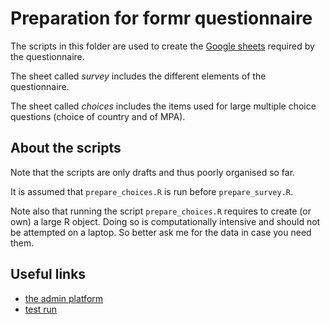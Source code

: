 
# Preparation for formr questionnaire

<!-- badges: start -->
<!-- badges: end -->

The scripts in this folder are used to create the [Google sheets](https://docs.google.com/spreadsheets/d/1B-DeYW4-xnE0gO2DTQdobg1hIGTTafkBLkgfomhUIBE/edit?usp=sharing) required by the questionnaire.

The sheet called *survey* includes the different elements of the questionnaire.

The sheet called *choices* includes the items used for large multiple choice questions (choice of country and of MPA).

## About the scripts

Note that the scripts are only drafts and thus poorly organised so far.

It is assumed that `prepare_choices.R` is run before `prepare_survey.R`.

Note also that running the script `prepare_choices.R` requires to create (or own) a large R object.
Doing so is computationally intensive and should not be attempted on a laptop.
So better ask me for the data in case you need them.

## Useful links

- [the admin platform](https://www.rforms.org/admin/)
- [test run](https://test-mpa.rforms.org)
